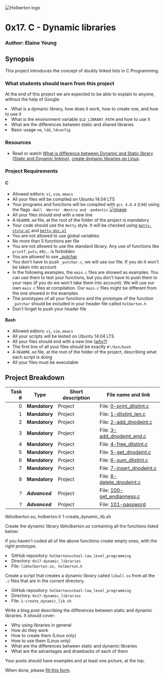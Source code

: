 <img src="https://www.holbertonschool.com/assets/holberton-logo-1cc451260ca3cd297def53f2250a9794810667c7ca7b5fa5879a569a457bf16f.png" alt="Holberton logo">

# 0x17. C - Dynamic libraries

### Author: Elaine Yeung

## Synopsis
This project introduces the concept of doubly linked lists in C Programming.

### What students should learn from this project

At the end of this project we are expected to be able to explain to anyone, without the help of Google:
<li>What is a dymanic library, how does it work, how to create one, and how to use it</li>
<li>What is the environment variable <code>$LD_LIBRARY_PATH</code> and how to use it</li>
<li>What are the differences between static and shared libraries</li>
<li>Basic usage <code>nm</code>, <code>ldd</code>, <code>ldconfig</code></li>

### Resources
- Read or watch <a href="https://www.youtube.com/watch?v=eW5he5uFBNM">What is difference between Dynamic and Static library (Static and Dynamic linking)</a>, <a href="https://www.google.com/#q=linux+create+dynamic+library">create dymanic libraries on Linux</a>.

### Project Requirements
#### C 
- Allowed editors: `vi`, `vim`, `emacs`
- All your files will be compiled on Ubuntu 14.04 LTS
- Your programs and functions will be compiled with `gcc 4.8.4` (`C90`) using the flags `-Wall -Werror -Wextra and -pedantic`
[![image](https://cloud.githubusercontent.com/assets/23224088/24430835/7d83286c-13cd-11e7-9083-aadb330906b8.png)](https://twitter.com/egsy/status/833533513936703489)
- All your files should end with a new line
- A `README.md` file, at the root of the folder of the project is mandatory
- Your code should use the `Betty` style. It will be checked using [`betty-style.pl`](https://github.com/holbertonschool/Betty/blob/master/betty-style.pl) and [`betty-doc.pl`](https://github.com/holbertonschool/Betty/blob/master/betty-doc.pl)
- You are not allowed to use global variables
- No more than 5 functions per file
- You are not allowed to use the standard library. Any use of functions like `printf`, `puts`, etc... is forbidden
- You are allowed to use <a href="https://github.com/holbertonschool/_putchar.c/blob/master/_putchar.c">_putchar</a>
- You don&#39;t have to push <code>_putchar.c</code>, we will use our file. If you do it won&#39;t be taken into account
- In the following examples, the <code>main.c</code> files are showed as examples. You can use them to test your functions, but you don&#39;t have to push them to your repo (if you do we won&#39;t take them into account). We will use our own <code>main.c</code> files at compilation. Our <code>main.c</code> files might be different from the one showed in the examples
- The prototypes of all your functions and the prototype of the function <code>_putchar</code> should be included in your header file called <code>holberton.h</code>
- Don&#39;t forget to push your header file

#### Bash
- Allowed editors: <code>vi</code>, <code>vim</code>, <code>emacs</code>
- All your scripts will be tested on Ubuntu 14.04 LTS
- All your files should end with a new line (<a href="http://unix.stackexchange.com/questions/18743/whats-the-point-in-adding-a-new-line-to-the-end-of-a-file/18789">why?</a>)
- The first line of all your files should be exactly <code>#!/bin/bash</code>
- A <code>README.md</code> file, at the root of the folder of the project, describing what each script is doing
- All your files must be executable

## Project Breakdown
Task # | Type | Short description | File name and link |
---: | --- | --- | --- |
0 | **Mandatory** | Project | File: [0-print_dlistint.c](./0-print_dlistint.c)
1 | **Mandatory** | Project | File: [1-dlistint_len.c](./1-dlistint_len.c)
2 | **Mandatory** | Project | File: [2-add_dnodeint.c](./2-add_dnodeint.c)
3 | **Mandatory** | Project | File: [3-add_dnodeint_end.c](./3-add_dnodeint_end.c)
4 | **Mandatory** | Project | File: [4-free_dlistint.c](./4-free_dlistint.c)
5 | **Mandatory** | Project | File: [5-get_dnodeint.c](./5-get_dnodeint.c)
6 | **Mandatory** | Project | File: [6-sum_dlistint.c](./6-sum_dlistint.c)
7 | **Mandatory** | Project | File: [7-insert_dnodeint.c](./7-insert_dnodeint.c)
8 | **Mandatory** | Project | File: [8-delete_dnodeint.c](./8-delete_dnodeint.c)
? | ***Advanced***| Project | File: [100-get_endianness.c](./100-get_endianness.c)|
? | ***Advanced***| Project | File: [101-password](./101-password)|


libholberton.so, holberton.h
1-create_dynamic_lib.sh

  <p>Create the dynamic library libholberton.so containing all the functions listed below:
  <p>If you haven&#39;t coded all of the above functions create empty ones, with the right prototype.<br>
<li>GitHub repository: <code>holbertonschool-low_level_programming</code></li>
<li>Directory: <code>0x17-dynamic_libraries</code></li>
<li>File: <code>libholberton.so, holberton.h</code></li>
  <p>Create a script that creates a dynamic library called <code>liball.so</code> from all the <code>.c</code> files that are in the current directory.
<li>GitHub repository: <code>holbertonschool-low_level_programming</code></li>
<li>Directory: <code>0x17-dynamic_libraries</code></li>
<li>File: <code>1-create_dynamic_lib.sh</code></li>
  <p>Write a blog post describing the differences between static and dynamic libraries. It should cover:
<li>Why using libraries in general</li>
<li>How do they work</li>
<li>How to create them (Linux only)</li>
<li>How to use them (Linux only)</li>
<li>What are the differences between static and dynamic libraries</li>
<li>What are the advantages and drawbacks of each of them</li>
  <p>Your posts should have examples and at least one picture, at the top.
  <p>When done, please <a href="https://goo.gl/forms/yVE69U8DIRyDAlVj1">fill this form</a>.
